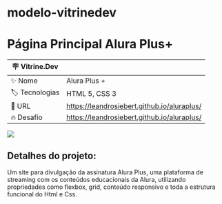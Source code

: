 # modelo-vitrinedev
# Página Principal Alura Plus+


| :placard: Vitrine.Dev |     |
| -------------  | --- |
| :sparkles: Nome        | Alura Plus +
| :label: Tecnologias | HTML 5, CSS 3
| :rocket: URL         | https://leandrosiebert.github.io/aluraplus/
| :fire: Desafio     | https://leandrosiebert.github.io/aluraplus/

<!-- Inserir imagem com a #vitrinedev ao final do link -->
![](https://camo.githubusercontent.com/471986f6d0fc859a2625aaafbdf609e3aceec43518e1f18d5fc89a0bfa875b4f/68747470733a2f2f696d6775722e636f6d2f6e4b5566374d4b2e706e67#vitrinedev)

## Detalhes do projeto:

Um site para divulgação da assinatura Alura Plus, uma plataforma de streaming com os conteúdos educacionais da Alura, utilizando propriedades como flexbox, grid, conteúdo responsivo e toda a estrutura funcional do Html e Css. 
